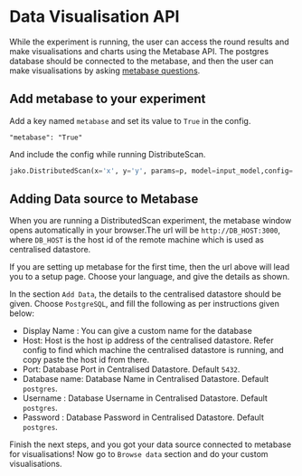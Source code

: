 # Data Visualisation API   

While the experiment is running, the user can access the round results and make visualisations and charts using the Metabase API. The postgres database should be connected to the metabase, and then the user can make visualisations by asking [metabase questions](https://www.metabase.com/docs/latest/users-guide/04-asking-questions.html).   


## Add metabase to your experiment
Add a key named `metabase` and set its value to `True` in the config.   

```
"metabase": "True"
```   

And include the config while running DistributeScan.   

```python
jako.DistributedScan(x='x', y='y', params=p, model=input_model,config='config.json')
```   

## Adding Data source to Metabase   

When you are running a DistributedScan experiment, the metabase window opens automatically in your browser.The url will be `http://DB_HOST:3000`, where `DB_HOST` is the host id of the remote machine which is used as centralised datastore.

If you are setting up metabase for the first time, then the url above will lead you to a setup page. Choose your language, and give the details as shown.   

In the section `Add Data`, the details to the centralised datastore should be given. Choose `PostgreSQL`, and fill the following as per instructions given below:   

* Display Name : You can give a custom name for the database 
* Host: Host is the host ip address of the centralised datastore. Refer config to find which machine the centralised datastore is running, and copy paste the host id from there.   
* Port: Database Port in Centralised Datastore. Default `5432`.
* Database name: Database Name in Centralised Datastore. Default `postgres`.   
* Username : Database Username in Centralised Datastore. Default `postgres`.
* Password : Database Password in Centralised Datastore. Default `postgres`.


Finish the next steps, and you got your data source connected to metabase for visualisations! Now go to `Browse data` section and do your custom visualisations.
